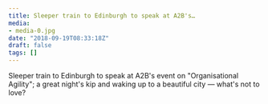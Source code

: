 ```yaml
---
title: Sleeper train to Edinburgh to speak at A2B's…
media:
- media-0.jpg
date: "2018-09-19T08:33:18Z"
draft: false
tags: []
---
```

Sleeper train to Edinburgh to speak at A2B's event on "Organisational Agility"; a great night's kip and waking up to a beautiful city — what's not to love?
